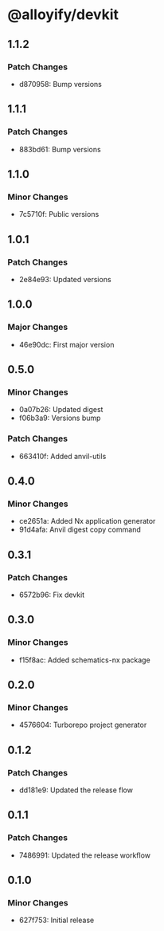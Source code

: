 # @alloyify/devkit

## 1.1.2

### Patch Changes

- d870958: Bump versions

## 1.1.1

### Patch Changes

- 883bd61: Bump versions

## 1.1.0

### Minor Changes

- 7c5710f: Public versions

## 1.0.1

### Patch Changes

- 2e84e93: Updated versions

## 1.0.0

### Major Changes

- 46e90dc: First major version

## 0.5.0

### Minor Changes

- 0a07b26: Updated digest
- f06b3a9: Versions bump

### Patch Changes

- 663410f: Added anvil-utils

## 0.4.0

### Minor Changes

- ce2651a: Added Nx application generator
- 91d4afa: Anvil digest copy command

## 0.3.1

### Patch Changes

- 6572b96: Fix devkit

## 0.3.0

### Minor Changes

- f15f8ac: Added schematics-nx package

## 0.2.0

### Minor Changes

- 4576604: Turborepo project generator

## 0.1.2

### Patch Changes

- dd181e9: Updated the release flow

## 0.1.1

### Patch Changes

- 7486991: Updated the release workflow

## 0.1.0

### Minor Changes

- 627f753: Initial release
